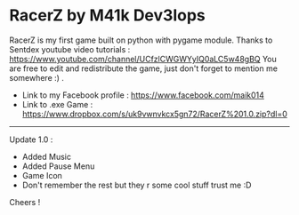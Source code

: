 # RacerZ by M41k Dev3lops

RacerZ is my first game built on python with pygame module.
Thanks to Sentdex youtube video tutorials : https://www.youtube.com/channel/UCfzlCWGWYyIQ0aLC5w48gBQ
You are free to edit and redistribute the game, just don't forget to mention me somewhere :) .

- Link to my Facebook profile : https://www.facebook.com/maik014
- Link to .exe Game : https://www.dropbox.com/s/uk9vwnvkcx5gn72/RacerZ%201.0.zip?dl=0

--------------------------------------------------------------

Update 1.0 :

- Added Music
- Added Pause Menu
- Game Icon
- Don't remember the rest but they r some cool stuff trust me :D

Cheers !
